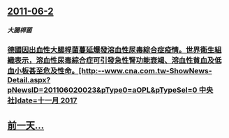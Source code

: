 ## [2011-06-2](/zh/news/2011/06/2/index.md)

##### 大腸桿菌
### [ 德國因出血性大腸桿菌蔓延爆發溶血性尿毒綜合症疫情。世界衛生組織表示，溶血性尿毒綜合症可引發急性腎功能衰竭、溶血性貧血及低血小板甚至危及性命。[http:--www.cna.com.tw-ShowNews-Detail.aspx?pNewsID=201106020023&pType0=aOPL&pTypeSel=0 中央社]date=十一月 2017 ](/zh/news/2011/06/2/德國因出血性大腸桿菌蔓延爆發溶血性尿毒綜合症疫情-世界衛生組織表示-溶血性尿毒綜合症可引發急性腎功能衰竭-溶血性貧血及.md)
## [前一天...](/zh/news/2011/06/1/index.md)

